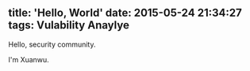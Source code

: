 title: 'Hello, World'
date: 2015-05-24 21:34:27
tags: Vulability Anaylye
---

Hello, security community.

I'm Xuanwu.

